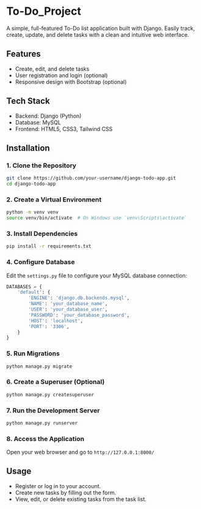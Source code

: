 # To-Do_Project
A simple, full-featured To-Do list application built with Django. Easily track, create, update, and delete tasks with a clean and intuitive web interface.

## Features

- Create, edit, and delete tasks
- User registration and login (optional)
- Responsive design with Bootstrap (optional)

## Tech Stack

- Backend: Django (Python)
- Database: MySQL 
- Frontend: HTML5, CSS3, Tailwind CSS

## Installation

### 1. Clone the Repository

```bash
git clone https://github.com/your-username/django-todo-app.git
cd django-todo-app
```                                             
### 2. Create a Virtual Environment

```bash
python -m venv venv
source venv/bin/activate  # On Windows use `venv\Scripts\activate`
```                             
### 3. Install Dependencies

```bash
pip install -r requirements.txt
```             
### 4. Configure Database
Edit the `settings.py` file to configure your MySQL database connection:

```python
DATABASES = {
    'default': {
        'ENGINE': 'django.db.backends.mysql',
        'NAME': 'your_database_name',
        'USER': 'your_database_user',
        'PASSWORD': 'your_database_password',
        'HOST': 'localhost',
        'PORT': '3306',
    }
}
```     
### 5. Run Migrations

```bash
python manage.py migrate    
```     
### 6. Create a Superuser (Optional)

```bash 
python manage.py createsuperuser
```     
### 7. Run the Development Server

```bash 
python manage.py runserver
```     
### 8. Access the Application
Open your web browser and go to `http://127.0.0.1:8000/`

## Usage
- Register or log in to your account.
- Create new tasks by filling out the form.
- View, edit, or delete existing tasks from the task list.


